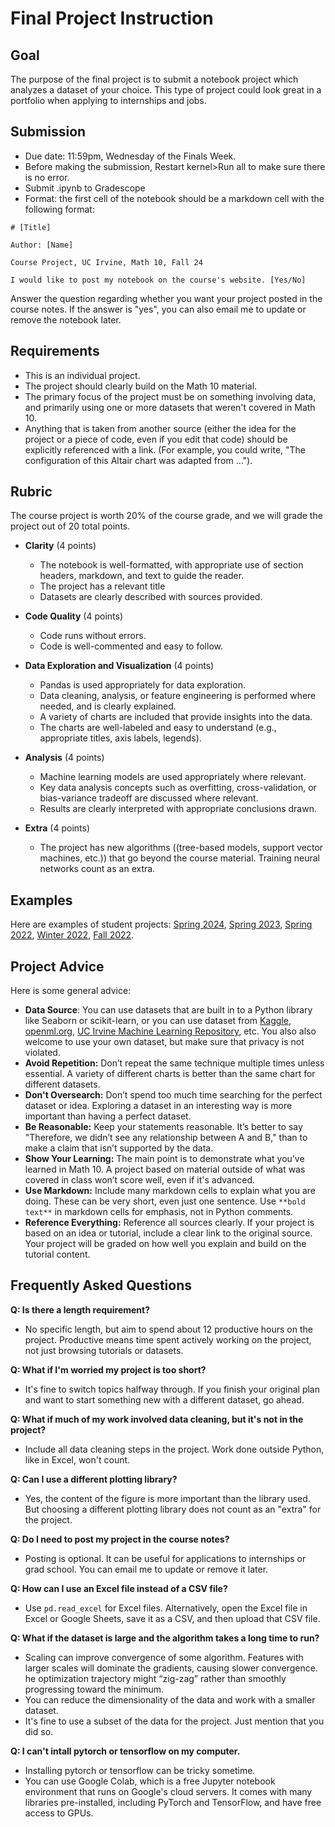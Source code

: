 # Final Project Instruction

## Goal

The purpose of the final project is to submit a notebook project which analyzes a dataset of your choice. This type of project could look great in a portfolio when applying to internships and jobs.


## Submission
* Due date: 11:59pm, Wednesday of the Finals Week.
* Before making the submission, Restart kernel>Run all to make sure there is no error.
* Submit .ipynb to Gradescope
* Format: the first cell of the notebook should be a markdown cell with the following format:
```
# [Title]

Author: [Name]

Course Project, UC Irvine, Math 10, Fall 24

I would like to post my notebook on the course's website. [Yes/No]
```
Answer the question regarding whether you want your project posted in the course notes. If the answer is "yes", you can also email me to update or remove the notebook later.

## Requirements
* This is an individual project.
* The project should clearly build on the Math 10 material. 
* The primary focus of the project must be on something involving data, and primarily using one or more datasets that weren't covered in Math 10.
* Anything that is taken from another source (either the idea for the project or a piece of code, even if you edit that code) should be explicitly referenced with a link.  (For example, you could write, "The configuration of this Altair chart was adapted from ...").



## Rubric
The course project is worth 20% of the course grade, and we will grade the project out of 20 total points.

* **Clarity** (4 points)
    - The notebook is well-formatted, with appropriate use of section headers, markdown, and text to guide the reader.
    - The project has a relevant title
    - Datasets are clearly described with sources provided.

* **Code Quality** (4 points)
    - Code runs without errors.
    - Code is well-commented and easy to follow.

* **Data Exploration and Visualization** (4 points)
    - Pandas is used appropriately for data exploration.
    - Data cleaning, analysis, or feature engineering is performed where needed, and is clearly explained.
    - A variety of charts are included that provide insights into the data.
    - The charts are well-labeled and easy to understand (e.g., appropriate titles, axis labels, legends).

* **Analysis** (4 points)
    - Machine learning models are used appropriately where relevant.
    - Key data analysis concepts such as overfitting, cross-validation, or bias-variance tradeoff are discussed where relevant.
    - Results are clearly interpreted with appropriate conclusions drawn.
    
* **Extra** (4 points)
    - The project has new algorithms ((tree-based models, support vector machines, etc.)) that go beyond the course material. Training neural networks count as an extra.

## Examples
Here are examples of student projects: [Spring 2024](https://rayzhangzirui.github.io/math10sp24/final_project_demo/intro.html), [Spring 2023](https://christopherdavisuci.github.io/UCI-Math-10-S23/Proj/StudentProjects.html), [Spring 2022](https://christopherdavisuci.github.io/UCI-Math-10-S22/Proj/StudentProjects.html), [Winter 2022](https://christopherdavisuci.github.io/UCI-Math-10-W22/Proj/StudentProjects.html), [Fall 2022](https://christopherdavisuci.github.io/UCI-Math-10-F22/Proj/StudentProjects.html).

## Project Advice

Here is some general advice:

- **Data Source**: You can use datasets that are built in to a Python library like Seaborn or scikit-learn, or you can use dataset from [Kaggle](https://https://kaggle.com/), [openml.org](https://www.openml.org/), [UC Irvine Machine Learning Repository](https://archive.ics.uci.edu/ml/index.php), etc. You also also welcome to use your own dataset, but make sure that privacy is not violated.
- **Avoid Repetition:** Don’t repeat the same technique multiple times unless essential. A variety of different charts is better than the same chart for different datasets.
- **Don't Oversearch:** Don’t spend too much time searching for the perfect dataset or idea. Exploring a dataset in an interesting way is more important than having a perfect dataset.
- **Be Reasonable:** Keep your statements reasonable. It’s better to say "Therefore, we didn’t see any relationship between A and B," than to make a claim that isn’t supported by the data.
- **Show Your Learning:** The main point is to demonstrate what you’ve learned in Math 10. A project based on material outside of what was covered in class won’t score well, even if it's advanced.
- **Use Markdown:** Include many markdown cells to explain what you are doing. These can be very short, even just one sentence. Use `**bold text**` in markdown cells for emphasis, not in Python comments.
- **Reference Everything:** Reference all sources clearly. If your project is based on an idea or tutorial, include a clear link to the original source. Your project will be graded on how well you explain and build on the tutorial content.


## Frequently Asked Questions

**Q: Is there a length requirement?**
- No specific length, but aim to spend about 12 productive hours on the project. Productive means time spent actively working on the project, not just browsing tutorials or datasets.

**Q: What if I'm worried my project is too short?**
- It's fine to switch topics halfway through. If you finish your original plan and want to start something new with a different dataset, go ahead.

**Q: What if much of my work involved data cleaning, but it's not in the project?**
- Include all data cleaning steps in the project. Work done outside Python, like in Excel, won't count.

**Q: Can I use a different plotting library?**
- Yes, the content of the figure is more important than the library used. But choosing a different plotting library does not count as an "extra" for the project.

**Q: Do I need to post my project in the course notes?**
- Posting is optional. It can be useful for applications to internships or grad school. You can email me to update or remove it later.

**Q: How can I use an Excel file instead of a CSV file?**
- Use `pd.read_excel` for Excel files. Alternatively, open the Excel file in Excel or Google Sheets, save it as a CSV, and then upload that CSV file.

**Q: What if the dataset is large and the algorithm takes a long time to run?**
- Scaling can improve convergence of some algorithm. Features with larger scales will dominate the gradients, causing slower convergence. he optimization trajectory might “zig-zag” rather than smoothly progressing toward the minimum.
- You can reduce the dimensionality of the data and work with a smaller dataset.
- It's fine to use a subset of the data for the project. Just mention that you did so.

**Q: I can't intall pytorch or tensorflow on my computer.**
- Installing pytorch or tensorflow can be tricky sometime.
- You can use Google Colab, which is a free Jupyter notebook environment that runs on Google's cloud servers. It comes with many libraries pre-installed, including PyTorch and TensorFlow, and have free access to GPUs.